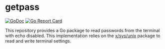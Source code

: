 # getpass

[![GoDoc](https://img.shields.io/static/v1?label=godoc&message=reference&color=blue)](https://pkg.go.dev/github.com/creachadair/getpass)
[![Go Report Card](https://goreportcard.com/badge/github.com/creachadair/atomicfile)](https://goreportcard.com/report/github.com/creachadair/getpass)

This repository provides a Go package to read passwords from the terminal with
echo disabled. This implementation relies on the [x/sys/unix][unix] package to
read and write terminal settings.

[unix]: http://godoc.org/golang.org/x/sys/unix

